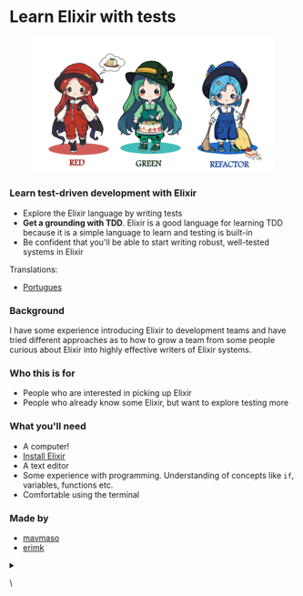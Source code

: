 # Learn Elixir with tests

<figure><img src=".gitbook/assets/elixir tests.png" alt=""><figcaption></figcaption></figure>

### Learn test-driven development with Elixir <a href="#learn-test-driven-development-with-go" id="learn-test-driven-development-with-go"></a>

* Explore the Elixir language by writing tests
* **Get a grounding with TDD**. Elixir is a good language for learning TDD because it is a simple language to learn and testing is built-in
* Be confident that you'll be able to start writing robust, well-tested systems in Elixir

Translations:

* [Portugues](https://erimk.gitbook.io/aprenda-elixir-com-testes/)

### Background <a href="#background" id="background"></a>

I have some experience introducing Elixir to development teams and have tried different approaches as to how to grow a team from some people curious about Elixir into highly effective writers of Elixir systems.

### Who this is for <a href="#who-this-is-for" id="who-this-is-for"></a>

* People who are interested in picking up Elixir
* People who already know some Elixir, but want to explore testing more

### What you'll need <a href="#what-youll-need" id="what-youll-need"></a>

* A computer!
* [Install Elixir](https://elixir-lang.org/install.html)
* A text editor
* Some experience with programming. Understanding of concepts like `if`, variables, functions etc.
* Comfortable using the terminal

### Made by

* [mavmaso](https://github.com/mavmaso)
* [erimk](https://github.com/erimk)

<details>

<summary></summary>



</details>

\
